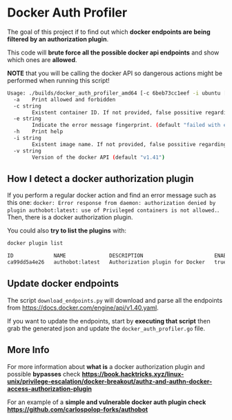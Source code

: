 # Docker Auth Profiler

The goal of this project if to find out which **docker endpoints are being filtered by an authorization plugin**.

This code will **brute force all the possible docker api endpoints** and show which ones are **allowed**.

**NOTE** that you will be calling the docker API so dangerous actions might be performed when running this script!

```bash
Usage: ./builds/docker_auth_profiler_amd64 [-c 6beb73cc1eef -i ubuntu [More Options]] /run/docker.sock
  -a	Print allowed and forbidden
  -c string
    	Existent container ID. If not provided, false possitive regarding container actions may appear (default value is usually useless, so use this option). (default "6beb73cc1123")
  -e string
    	Indicate the error message fingerprint. (default "failed with error: AuthZPlugin")
  -h	Print help
  -i string
    	Existent image name. If not provided, false possitive regarding image actions may appear (default value is usually useless, so use this option) (default "ubuntu")
  -v string
    	Version of the docker API (default "v1.41")
```

## How I detect a docker authorization plugin
If you perform a regular docker action and find an error message such as this one: `docker: Error response from daemon: authorization denied by plugin authobot:latest: use of Privileged containers is not allowed.`. Then, there is a docker authorization plugin.

You could also **try to list the plugins** with:
```bash
docker plugin list

ID             NAME              DESCRIPTION                       ENABLED
ca99dd5a4e26   authobot:latest   Authorization plugin for Docker   true
```

## Update docker endpoints
The script `download_endpoints.py` will download and parse all the endpoints from https://docs.docker.com/engine/api/v1.40.yaml.

If you want to update the endpoints, start by **executing that script** then grab the generated json and update the `docker_auth_profiler.go` file.


## More Info
For more information about **what is** a docker authorization plugin and possible **bypasses** check **https://book.hacktricks.xyz/linux-unix/privilege-escalation/docker-breakout/authz-and-authn-docker-access-authorization-plugin**

For an example of a **simple and vulnerable docker auth plugin check https://github.com/carlospolop-forks/authobot**
